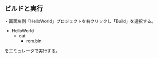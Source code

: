 ## ビルドと実行
・画面左側「HelloWorld」プロジェクトを右クリックし「Build」を選択する。

- HelloWorld
	- out
		- rom.bin

をエミュレータで実行する。